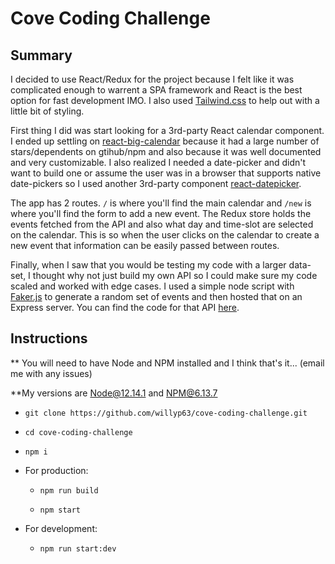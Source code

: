 # Cove Coding Challenge

## Summary

I decided to use React/Redux for the project because I felt like it was complicated enough to warrent a SPA framework and React is the best option for fast development IMO. I also used  [Tailwind.css](https://tailwindcss.com/) to help out with a little bit of styling.

First thing I did was start looking for a 3rd-party React calendar component. I ended up settling on [react-big-calendar](https://github.com/jquense/react-big-calendar) because it had a large number of stars/dependents on gtihub/npm and also because it was well documented and very customizable. I also realized I needed a date-picker and didn't want to build one or assume the user was in a browser that supports native date-pickers so I used another 3rd-party component [react-datepicker](https://github.com/Hacker0x01/react-datepicker).

The app has 2 routes. `/` is where you'll find the main calendar and `/new` is where you'll find the form to add a new event. The Redux store holds the events fetched from the API and also what day and time-slot are selected on the calendar. This is so when the user clicks on the calendar to create a new event that information can be easily passed between routes.

Finally, when I saw that you would be testing my code with a larger data-set, I thought why not just build my own API so I could make sure my code scaled and worked with edge cases. I used a simple node script with [Faker.js](https://github.com/marak/Faker.js/) to generate a random set of events and then hosted that on an Express server.  You can find the code for that API [here](https://github.com/willyp63/cove-coding-challenge-api).

## Instructions

** You will need to have Node and NPM installed and I think that's it... (email me with any issues)

**My versions are Node@12.14.1 and NPM@6.13.7

- `git clone https://github.com/willyp63/cove-coding-challenge.git`

- `cd cove-coding-challenge`

- `npm i`

- For production:

  - `npm run build`

  - `npm start`

- For development:

  - `npm run start:dev`

